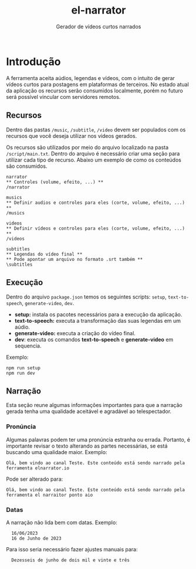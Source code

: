 <center>

<h1>el-narrator</h1>

<p>Gerador de vídeos curtos narrados</p>

</center>

<br>

# Introdução

A ferramenta aceita aúdios, legendas e vídeos, com o intuito de gerar vídeos curtos para postagens em plataformas de terceiros. No estado atual da aplicação os recursos serão consumidos localmente, porém no futuro será possível vincular com servidores remotos.

## Recursos

Dentro das pastas `/music`, `/subtitle`, `/video` devem ser populados com os recursos que você deseja utilizar nos vídeos gerados.

Os recursos são utilizados por meio do arquivo localizado na pasta `/script/main.txt`. Dentro do arquivo é necessário criar uma seção para utilizar cada tipo de recurso. Abaixo um exemplo de como os conteúdos são consumidos.

```
narrator
** Controles (volume, efeito, ...) **
/narrator

musics
** Definir audios e controles para eles (corte, volume, efeito, ...) **
/musics

videos
** Definir vídeos e controles para eles (corte, volume, efeito, ...) **
/videos

subtitles
** Legendas do vídeo final **
** Pode apontar um arquivo no formato .srt também **
\subtitles
```

## Execução

Dentro do arquivo `package.json` temos os seguintes scripts: `setup`, `text-to-speech`, `generate-video`, `dev`.

- **setup:** instala os pacotes necessários para a execução da aplicação.
- **text-to-speech:** executa a transformação das suas legendas em um aúdio.
- **generate-video:** executa a criação do vídeo final.
- **dev**: executa os comandos **text-to-speech** e **generate-video** em sequencia.

Exemplo:

```shell
npm run setup
npm run dev
```

## Narração

Esta seção reune algumas informações importantes para que a narração gerada tenha uma qualidade aceitável e agradável ao telespectador.

### Pronúncia

Algumas palavras podem ter uma pronúncia estranha ou errada. Portanto, é importante revisar o texto alterando as partes necessárias, se está buscando uma qualidade maior. Exemplo:

```
Olá, bem vindo ao canal Teste. Este conteúdo está sendo narrado pela ferramenta elnarrator.io
```

Pode ser alterado para:

```
Olá, bem vindo ao canal Teste. Este conteúdo está sendo narrado pela ferramenta el narraitor ponto aio
```

### Datas

A narração não lida bem com datas. Exemplo:

  ```
    16/06/2023
    16 de Junho de 2023
  ```

Para isso seria necessário fazer ajustes manuais para:

```
  Dezesseis de junho de dois mil e vinte e três
```